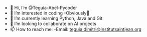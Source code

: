 - 👋 Hi, I’m @Teguia-Abel-Pycoder
- 👀 I’m interested in coding -Obviously🥲
- 🌱 I’m currently learning Python, Java and Git
- 💞️ I’m looking to collaborate on AI projects
- 📫 How to reach me: -Email: teguia.dimitri@institutsaintjean.org

<!---
Teguia-Abel-Pycoder/Teguia-Abel-Pycoder is a ✨ special ✨ repository because its `README.md` (this file) appears on your GitHub profile.
You can click the Preview link to take a look at your changes.
--->
